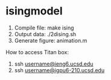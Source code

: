 # isingmodel

1. Compile file: make ising 
2. Output data: ./2dising.sh
3. Generate figure: animation.m 


How to access Titan box:
1. ssh username@ieng6.ucsd.edu
2. ssh username@igpu6-210.ucsd.edu
